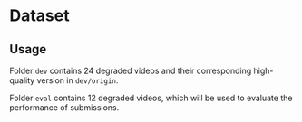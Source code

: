 # Dataset


## Usage

Folder `dev` contains 24 degraded videos and their corresponding high-quality version in `dev/origin`.

Folder `eval` contains 12 degraded videos, which will be used to evaluate the performance of submissions.
